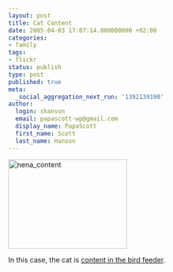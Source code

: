 ```yaml
---
layout: post
title: Cat Content
date: 2005-04-03 17:07:14.000000000 +02:00
categories:
- family
tags:
- flickr
status: publish
type: post
published: true
meta:
  _social_aggregation_next_run: '1392139190'
author:
  login: shanson
  email: papascott-wp@gmail.com
  display_name: PapaScott
  first_name: Scott
  last_name: Hanson
---
```

<p><a href="http://www.flickr.com/photos/papascott/8304119/" title="Click for full-size version"><img src="http://photos6.flickr.com/8304119_7eb0d65cb6_m.jpg" width="240" height="180" alt="nena_content" border="0" /></a></p>
<p>In this case, the cat is <a href="http://www.flickr.com/photos/papascott/8304119/" title="Click for full-size version">content in the bird feeder</a>.</p>
